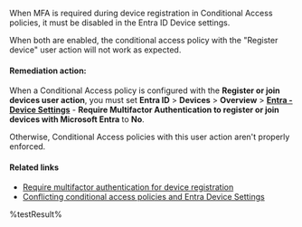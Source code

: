 When MFA is required during device registration in Conditional Access policies, it must be disabled in the Entra ID Device settings.

When both are enabled, the conditional access policy with the "Register device" user action will not work as expected.

#### Remediation action:

When a Conditional Access policy is configured with the **Register or join devices user action**, you must set **Entra ID** > **Devices** > **Overview** > **[Entra - Device Settings](https://entra.microsoft.com/#view/Microsoft_AAD_Devices/DevicesMenuBlade/~/DeviceSettings/menuId/Devices)** - **Require Multifactor Authentication to register or join devices with Microsoft Entra** to **No**.

Otherwise, Conditional Access policies with this user action aren't properly enforced.

#### Related links

- [Require multifactor authentication for device registration](https://learn.microsoft.com/en-us/entra/identity/conditional-access/policy-all-users-device-registration#create-a-conditional-access-policy)
-  [Conflicting conditional access policies and Entra Device Settings](https://learn.microsoft.com/en-us/entra/identity/conditional-access/policy-all-users-device-registration#create-a-conditional-access-policy:~:text=When%20a%20Conditional%20Access%20policy%20is%20configured%20with%20the%20Register%20or%20join%20devices%20user%20action)


<!--- Results --->

%testResult%
